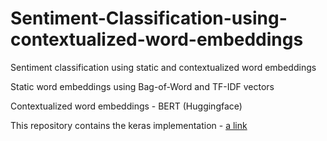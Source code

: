 # Sentiment-Classification-using-contextualized-word-embeddings
Sentiment classification using static and contextualized word embeddings

Static word embeddings using Bag-of-Word and TF-IDF vectors

Contextualized word embeddings - BERT (Huggingface)

This repository contains the keras implementation - [a link](https://github.com/gokulsg/sentimental_analysis)
